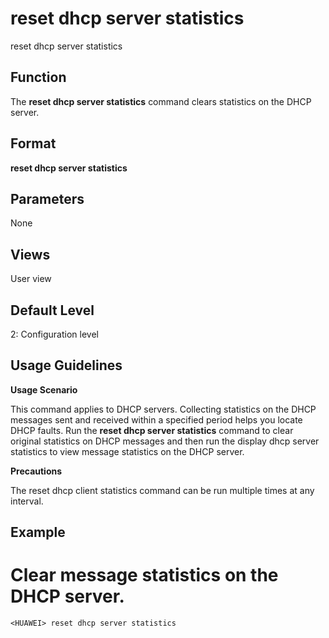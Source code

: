 reset dhcp server statistics
============================

reset dhcp server statistics

Function
--------

The **reset dhcp server statistics** command clears statistics on the DHCP server.



Format
------

**reset dhcp server statistics**



Parameters
----------

None


Views
-----

User view



Default Level
-------------

2: Configuration level



Usage Guidelines
----------------

**Usage Scenario**

This command applies to DHCP servers. Collecting statistics on the DHCP messages sent and received within a specified period helps you locate DHCP faults. Run the **reset dhcp server statistics** command to clear original statistics on DHCP messages and then run the display dhcp server statistics to view message statistics on the DHCP server.

**Precautions**

The reset dhcp client statistics command can be run multiple times at any interval.



Example
-------

# Clear message statistics on the DHCP server.
```
<HUAWEI> reset dhcp server statistics

```